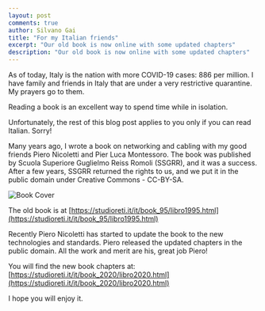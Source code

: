 ```yaml
---
layout: post
comments: true
author: Silvano Gai
title: "For my Italian friends"
excerpt: "Our old book is now online with some updated chapters"
description: "Our old book is now online with some updated chapters"
---
```

As of today, Italy is the nation with more COVID-19 cases: 886 per million. I have family and friends in Italy that are under a very restrictive quarantine. My prayers go to them.

Reading a book is an excellent way to spend time while in isolation.

Unfortunately, the rest of this blog post applies to you only if you can read Italian. Sorry!

Many years ago, I wrote a book on networking and cabling with my good friends Piero Nicoletti and Pier Luca Montessoro. The book was published by Scuola Superiore Guglielmo Reiss Romoli (SSGRR), and it was a success. After a few years, SSGRR returned the rights to us, and we put it in the public domain under Creative Commons - CC-BY-SA.

![Book Cover](/assets/images/book-it.jpg)

The old book is at [https://studioreti.it/it/book_95/libro1995.html](https://studioreti.it/it/book_95/libro1995.html)

Recently Piero Nicoletti has started to update the book to the new technologies and standards. Piero released the updated chapters in the public domain. All the work and merit are his, great job Piero!

You will find the new book chapters at:
[https://studioreti.it/it/book_2020/libro2020.html](https://studioreti.it/it/book_2020/libro2020.html)

I hope you will enjoy it.
